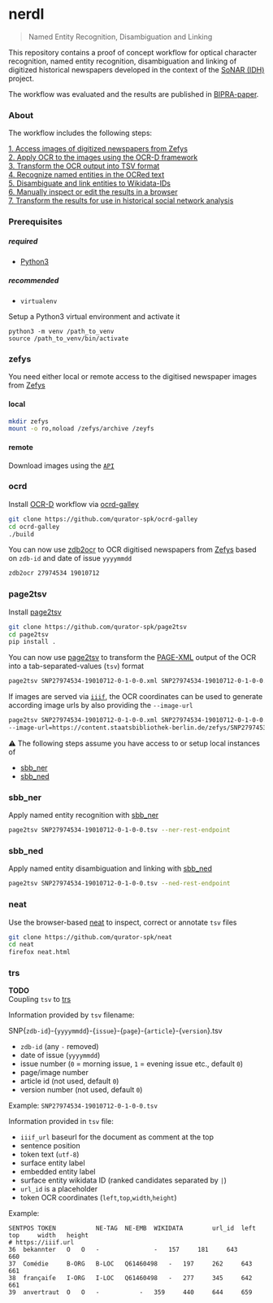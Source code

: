 # nerdl

> Named Entity Recognition, Disambiguation and Linking  

This repository contains a proof of concept workflow for optical character recognition, named entity recognition, disambiguation and linking of digitized historical newspapers developed in the context of the [SoNAR (IDH)](http://sonar.fh-potsdam.de/) project. 

The workflow was evaluated and the results are published in [BIPRA-paper](https://www.degruyter.com/document/isbn/9783110691597/html).

### About

The workflow includes the following steps:

[1. Access images of digitized newspapers from Zefys](https://github.com/sonar-idh/nerdl/blob/main/README.md#zefys)  
[2. Apply OCR to the images using the OCR-D framework](https://github.com/sonar-idh/nerdl/blob/main/README.md#ocrd)  
[3. Transform the OCR output into TSV format](https://github.com/sonar-idh/nerdl/blob/main/README.md#page2tsv)  
[4. Recognize named entities in the OCRed text](https://github.com/sonar-idh/nerdl/blob/main/README.md#sbb_ner)  
[5. Disambiguate and link entities to Wikidata-IDs](https://github.com/sonar-idh/nerdl/blob/main/README.md#sbb_ned)  
[6. Manually inspect or edit the results in a browser](https://github.com/sonar-idh/nerdl/blob/main/README.md#neat)  
[7. Transform the results for use in historical social network analysis](https://github.com/sonar-idh/nerdl/blob/main/README.md#trs)  

### Prerequisites

##### required
- [Python3](https://www.python.org/) 

##### recommended
- `virtualenv`

Setup a Python3 virtual environment and activate it
```
python3 -m venv /path_to_venv
source /path_to_venv/bin/activate
```

### zefys
You need either local or remote access to the digitised newspaper images from [Zefys](https://zefys.staatsbibliothek-berlin.de/)

#### local
```bash
mkdir zefys
mount -o ro,noload /zefys/archive /zeyfs
```

#### remote  
Download images using the [`API`](https://lab.sbb.berlin/5393/?lang=en)  

### ocrd
Install [OCR-D](https://ocr-d.de/) workflow via [ocrd-galley](https://github.com/qurator-spk/ocrd-galley)
```bash
git clone https://github.com/qurator-spk/ocrd-galley
cd ocrd-galley
./build
```

You can now use [zdb2ocr](https://github.com/qurator-spk/ocrd-galley/blob/master/zdb2ocr) 
to OCR digitised newspapers from [Zefys](https://zefys.staatsbibliothek-berlin.de/) based 
on `zdb-id` and date of issue `yyyymmdd`
```bash
zdb2ocr 27974534 19010712
```

### page2tsv
Install [page2tsv](https://github.com/qurator-spk/page2tsv)
```bash
git clone https://github.com/qurator-spk/page2tsv
cd page2tsv
pip install .
```

You can now use [page2tsv](https://github.com/qurator-spk/page2tsv) to transform the 
[PAGE-XML](https://github.com/PRImA-Research-Lab/PAGE-XML) output of the OCR into a tab-separated-values (`tsv`) format
```bash
page2tsv SNP27974534-19010712-0-1-0-0.xml SNP27974534-19010712-0-1-0-0.tsv
```

If images are served via [`iiif`](https://iiif.io/api/image/2.1/), the OCR coordinates can be used to 
generate according image urls by also providing the `--image-url`
```bash
page2tsv SNP27974534-19010712-0-1-0-0.xml SNP27974534-19010712-0-1-0-0.tsv \
--image-url=https://content.staatsbibliothek-berlin.de/zefys/SNP27974534-19010712-0-1-0-0/full/full/0/default.jpg
```

:warning: 
The following steps assume you have access to or setup local instances of
* [sbb_ner](https://github.com/qurator-spk/sbb_ner)
* [sbb_ned](https://github.com/qurator-spk/sbb_ned)

### sbb_ner
Apply named entity recognition with [sbb_ner](https://github.com/qurator-spk/sbb_ner)
```bash
page2tsv SNP27974534-19010712-0-1-0-0.tsv --ner-rest-endpoint
```

### sbb_ned
Apply named entity disambiguation and linking with [sbb_ned](https://github.com/qurator-spk/sbb_ned)
```bash
page2tsv SNP27974534-19010712-0-1-0-0.tsv --ned-rest-endpoint
```

### neat
Use the browser-based [neat](https://github.com/qurator-spk/neat) to inspect, correct or annotate `tsv` files
```bash
git clone https://github.com/qurator-spk/neat
cd neat
firefox neat.html
```

### trs
**TODO**  
Coupling `tsv` to [trs](https://github.com/sonar-idh/Transformer)

Information provided by `tsv` filename:  

SNP{`zdb-id`}-{`yyyymmdd`}-{`issue`}-{`page`}-{`article`}-{`version`}.tsv
  * `zdb-id` (any `-` removed)
  * date of issue (`yyyymmdd`)
  * issue number (`0` = morning issue, `1` = evening issue etc., default `0`)
  * page/image number
  * article id (not used, default `0`)
  * version number (not used, default `0`)

Example: `SNP27974534-19010712-0-1-0-0.tsv`

Information provided in `tsv` file:
  * `iiif_url` baseurl for the document as comment at the top
  * sentence position
  * token text (`utf-8`) 
  * surface entity label 
  * embedded entity label
  * surface entity wikidata ID (ranked candidates separated by `|`)
  * `url_id` is a placeholder
  * token OCR coordinates (`left`,`top`,`width`,`height`)
  
Example:
```tsv
SENTPOS TOKEN           NE-TAG  NE-EMB  WIKIDATA        url_id  left    top     width   height 
# https://iiif.url
36 	bekannter 	O 	O 	-           	- 	157 	181 	643 	660
37 	Comédie 	B-ORG 	B-LOC 	Q61460498 	- 	197 	262 	643 	661
38 	françaiſe 	I-ORG 	I-LOC 	Q61460498 	- 	277 	345 	642 	661
39 	anvertraut 	O 	O 	-          	- 	359 	440 	644 	659
```

